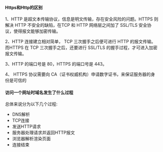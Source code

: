 #### Https和Http的区别

1、HTTP 是超⽂本传输协议，信息是明⽂传输，存在安全⻛险的问题。HTTPS 则解决 HTTP 不安全的缺陷，在TCP 和 HTTP 网络层之间加了 SSL/TLS 安全协议，使得报⽂能够加密传输。

2、HTTP 连接建立相对简单， TCP 三次握手之后便可进行 HTTP 的报文传输。而HTTPS 在 TCP 三次握手之后，还要进行 SSL/TLS 的握⼿过程，才可进⼊加密报文传输。

3、HTTP 的端口号是 80，HTTPS 的端口号是 443。

4、 HTTPS 协议需要向 CA（证书权威机构）申请数字证书，来保证服务器的身份是可信的

#### 访问一个网址时域名发生了什么过程

总体来说分为以下几个过程:

- DNS解析 
- TCP连接
- 发送HTTP请求 
- 服务器处理请求并返回HTTP报文 
- 浏览器解析渲染页面 
- 连接结束 